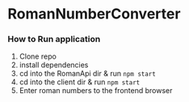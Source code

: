 # RomanNumberConverter

### How to Run application

1. Clone repo
2. install dependencies
3. cd into the RomanApi dir & run `npm start`
4. cd into the client dir & run `npm start`
5. Enter roman numbers to the frontend browser
